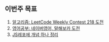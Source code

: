 ## 이번주 목표

1. [알고리즘: LeetCode Weekly Contest 218 도전](algorithm/README.md)
2. [영어공부: 네이버영어, 말해보카 도전](english/README.md)
3. [JS레포에 개념 하나 정리]()
